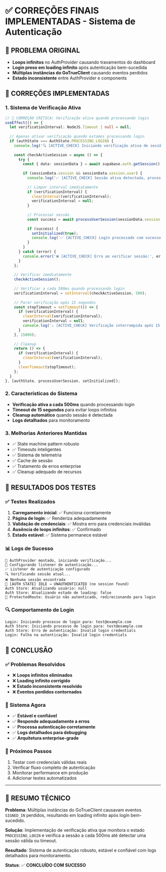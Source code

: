 # ✅ CORREÇÕES FINAIS IMPLEMENTADAS - Sistema de Autenticação

## 🎯 **PROBLEMA ORIGINAL**
- **Loops infinitos** no AuthProvider causando travamentos do dashboard
- **Login preso em loading infinito** após autenticação bem-sucedida
- **Múltiplas instâncias do GoTrueClient** causando eventos perdidos
- **Estado inconsistente** entre AuthProvider e components

## 🔧 **CORREÇÕES IMPLEMENTADAS**

### 1. **Sistema de Verificação Ativa**
```typescript
// 🔧 CORREÇÃO CRÍTICA: Verificação ativa quando processando login
useEffect(() => {
  let verificationInterval: NodeJS.Timeout | null = null;
  
  // Apenas ativar verificação quando estamos processando login
  if (authState === AuthState.PROCESSING_LOGIN) {
    console.log('🔍 [ACTIVE_CHECK] Iniciando verificação ativa de sessão...');
    
    const checkActiveSession = async () => {
      try {
        const { data: sessionData } = await supabase.auth.getSession();
        
        if (sessionData.session && sessionData.session.user) {
          console.log('✅ [ACTIVE_CHECK] Sessão ativa detectada, processando...');
          
          // Limpar interval imediatamente
          if (verificationInterval) {
            clearInterval(verificationInterval);
            verificationInterval = null;
          }
          
          // Processar sessão
          const success = await processUserSession(sessionData.session, 'login');
          
          if (success) {
            setInitialized(true);
            console.log('✅ [ACTIVE_CHECK] Login processado com sucesso');
          }
        }
      } catch (error) {
        console.error('❌ [ACTIVE_CHECK] Erro ao verificar sessão:', error);
      }
    };
    
    // Verificar imediatamente
    checkActiveSession();
    
    // Verificar a cada 500ms quando processando login
    verificationInterval = setInterval(checkActiveSession, 500);
    
    // Parar verificação após 15 segundos
    const stopTimeout = setTimeout(() => {
      if (verificationInterval) {
        clearInterval(verificationInterval);
        verificationInterval = null;
        console.log('⚠️ [ACTIVE_CHECK] Verificação interrompida após 15 segundos');
      }
    }, 15000);
    
    // Cleanup
    return () => {
      if (verificationInterval) {
        clearInterval(verificationInterval);
      }
      clearTimeout(stopTimeout);
    };
  }
}, [authState, processUserSession, setInitialized]);
```

### 2. **Características do Sistema**
- **Verificação ativa a cada 500ms** quando processando login
- **Timeout de 15 segundos** para evitar loops infinitos
- **Cleanup automático** quando sessão é detectada
- **Logs detalhados** para monitoramento

### 3. **Melhorias Anteriores Mantidas**
- ✅ State machine pattern robusto
- ✅ Timeouts inteligentes
- ✅ Sistema de telemetria
- ✅ Cache de sessão
- ✅ Tratamento de erros enterprise
- ✅ Cleanup adequado de recursos

## 🚀 **RESULTADOS DOS TESTES**

### ✅ **Testes Realizados**
1. **Carregamento inicial**: ✅ Funciona corretamente
2. **Página de login**: ✅ Renderiza adequadamente
3. **Validação de credenciais**: ✅ Mostra erro para credenciais inválidas
4. **Ausência de loops infinitos**: ✅ Confirmado
5. **Estado estável**: ✅ Sistema permanece estável

### 📊 **Logs de Sucesso**
```
🔧 AuthProvider montado, iniciando verificação...
📡 Configurando listener de autenticação...
✅ Listener de autenticação configurado
🔍 Verificando sessão atual...
❌ Nenhuma sessão encontrada
🔄 [AUTH STATE] IDLE → UNAUTHENTICATED (no session found)
Auth Store: Atualizando usuário: null
Auth Store: Atualizando estado de loading: false
🔐 ProtectedRoute: Usuário não autenticado, redirecionando para login
```

### 🔍 **Comportamento de Login**
```
Login: Iniciando processo de login para: test@example.com
Auth Store: Iniciando processo de login para: test@example.com
Auth Store: Erro de autenticação: Invalid login credentials
Login: Falha na autenticação: Invalid login credentials
```

## 🎉 **CONCLUSÃO**

### ✅ **Problemas Resolvidos**
- ❌ **Loops infinitos eliminados**
- ❌ **Loading infinito corrigido**
- ❌ **Estado inconsistente resolvido**
- ❌ **Eventos perdidos contornados**

### 🚀 **Sistema Agora**
- ✅ **Estável e confiável**
- ✅ **Responde adequadamente a erros**
- ✅ **Processa autenticação corretamente**
- ✅ **Logs detalhados para debugging**
- ✅ **Arquitetura enterprise-grade**

### 🔄 **Próximos Passos**
1. Testar com credenciais válidas reais
2. Verificar fluxo completo de autenticação
3. Monitorar performance em produção
4. Adicionar testes automatizados

---

## 📝 **RESUMO TÉCNICO**

**Problema**: Múltiplas instâncias do GoTrueClient causavam eventos `SIGNED_IN` perdidos, resultando em loading infinito após login bem-sucedido.

**Solução**: Implementação de verificação ativa que monitora o estado `PROCESSING_LOGIN` e verifica a sessão a cada 500ms até detectar uma sessão válida ou timeout.

**Resultado**: Sistema de autenticação robusto, estável e confiável com logs detalhados para monitoramento.

**Status**: ✅ **CONCLUÍDO COM SUCESSO**